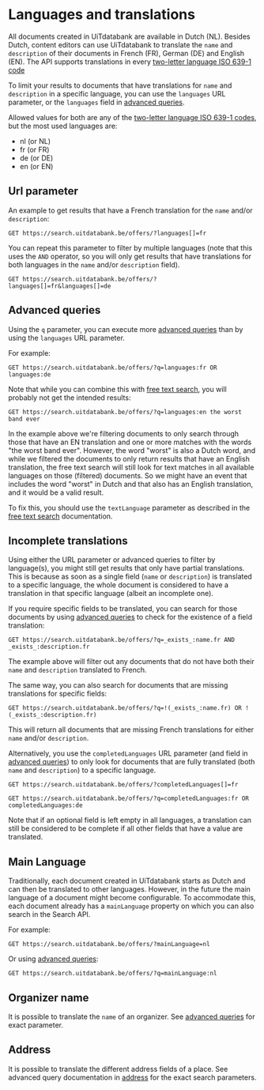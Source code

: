 ---
---

# Languages and translations

All documents created in UiTdatabank are available in Dutch \(NL\). Besides Dutch, content editors can use UiTdatabank to translate the `name` and `description` of their documents in French \(FR\), German \(DE\) and English \(EN\). The API supports translations in every [two-letter language ISO 639-1 code](https://en.wikipedia.org/wiki/List_of_ISO_639-1_codes)

To limit your results to documents that have translations for `name` and `description` in a specific language, you can use the `languages` URL parameter, or the `languages` field in [advanced queries](../../reference/advanced-queries).

Allowed values for both are any of the [two-letter language ISO 639-1 codes](https://en.wikipedia.org/wiki/List_of_ISO_639-1_codes), but the most used languages are:

* nl \(or NL\)
* fr \(or FR\)
* de \(or DE\)
* en \(or EN\)

## Url parameter

An example to get results that have a French translation for the `name` and/or `description`:

```
GET https://search.uitdatabank.be/offers/?languages[]=fr
```

You can repeat this parameter to filter by multiple languages \(note that this uses the `AND` operator, so you will only get results that have translations for both languages in the `name` and/or `description` field\).

```
GET https://search.uitdatabank.be/offers/?languages[]=fr&languages[]=de
```

## Advanced queries

Using the `q` parameter, you can execute more [advanced queries](../../reference/advanced-queries) than by using the `languages` URL parameter.

For example:

```
GET https://search.uitdatabank.be/offers/?q=languages:fr OR languages:de
```

Note that while you can combine this with [free text search](../../searching/free-text-search), you will probably not get the intended results:

```
GET https://search.uitdatabank.be/offers/?q=languages:en the worst band ever
```

In the example above we're filtering documents to only search through those that have an EN translation and one or more matches with the words "the worst band ever". However, the word "worst" is also a Dutch word, and while we filtered the documents to only return results that have an English translation, the free text search will still look for text matches in all available languages on those \(filtered\) documents. So we might have an event that includes the word "worst" in Dutch and that also has an English translation, and it would be a valid result.

To fix this, you should use the `textLanguage` parameter as described in the [free text search](../../searching/free-text-search) documentation.

## Incomplete translations

Using either the URL parameter or advanced queries to filter by language\(s\), you might still get results that only have partial translations. This is because as soon as a single field (`name` or `description`) is translated to a specific language, the whole document is considered to have a translation in that specific language \(albeit an incomplete one\).

If you require specific fields to be translated, you can search for those documents by using [advanced queries](../../reference/advanced-queries) to check for the existence of a field translation:

```
GET https://search.uitdatabank.be/offers/?q=_exists_:name.fr AND _exists_:description.fr
```

The example above will filter out any documents that do not have both their `name` and `description` translated to French.

The same way, you can also search for documents that are missing translations for specific fields:

```
GET https://search.uitdatabank.be/offers/?q=!(_exists_:name.fr) OR !(_exists_:description.fr)
```

This will return all documents that are missing French translations for either `name` and/or `description`.

Alternatively, you use the `completedLanguages` URL parameter \(and field in [advanced queries](../../reference/advanced-queries)\) to only look for documents that are fully translated (both `name` and `description`) to a specific language.

```
GET https://search.uitdatabank.be/offers/?completedLanguages[]=fr
```

```
GET https://search.uitdatabank.be/offers/?q=completedLanguages:fr OR completedLanguages:de
```

Note that if an optional field is left empty in all languages, a translation can still be considered to be complete if all other fields that have a value are translated.

## Main Language

Traditionally, each document created in UiTdatabank starts as Dutch and can then be translated to other languages. However, in the future the main language of a document might become configurable. To accommodate this, each document already has a `mainLanguage` property on which you can also search in the Search API.

For example:

```
GET https://search.uitdatabank.be/offers/?mainLanguage=nl
```

Or using [advanced queries](../../reference/advanced-queries):

```
GET https://search.uitdatabank.be/offers/?q=mainLanguage:nl
```

## Organizer name

It is possible to translate the `name` of an organizer. See [advanced queries](../../reference/advanced-queries) for exact parameter.


## Address

It is possible to translate the different address fields of a place. See advanced query documentation in [address](../../searching/address) for the exact search parameters.
